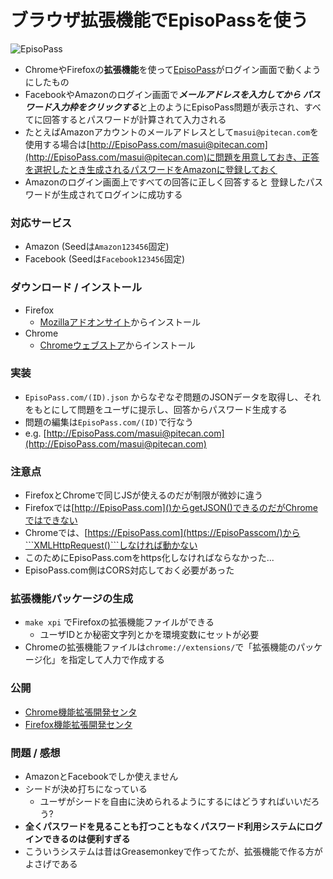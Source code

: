 # ブラウザ拡張機能でEpisoPassを使う

![EpisoPass](https://gyazo.com/02708212f9a3b9cf75b7f53c560abde2.png)

* ChromeやFirefoxの**拡張機能**を使って[EpisoPass](http://EpisoPass.com/)がログイン画面で動くようにしたもの
* FacebookやAmazonのログイン画面で***メールアドレスを入力してから
パスワード入力枠をクリックする***と上のようにEpisoPass問題が表示され、すべてに回答するとパスワードが計算されて入力される
* たとえばAmazonアカウントのメールアドレスとして```masui@pitecan.com```を使用する場合は[http://EpisoPass.com/masui@pitecan.com](http://EpisoPass.com/masui@pitecan.com)に問題を用意しておき、正答を選択したとき生成されるパスワードをAmazonに登録しておく
* Amazonのログイン画面上ですべての回答に正しく回答すると
登録したパスワードが生成されてログインに成功する

### 対応サービス

* Amazon (Seedは```Amazon123456```固定)
* Facebook (Seedは```Facebook123456```固定)

### ダウンロード / インストール

* Firefox
  * [Mozillaアドオンサイト](https://addons.mozilla.org/ja/firefox/addon/episopass/)からインストール
* Chrome
  * [Chromeウェブストア](https://chrome.google.com/webstore/detail/episopassextension/gempcojpejfhobcccooiifdoddlmokgj)からインストール

### 実装

* ```EpisoPass.com/(ID).json``` からなぞなぞ問題のJSONデータを取得し、それをもとにして問題をユーザに提示し、回答からパスワード生成する
* 問題の編集は```EpisoPass.com/(ID)```で行なう
* e.g. [http://EpisoPass.com/masui@pitecan.com](http://EpisoPass.com/masui@pitecan.com)

### 注意点

* FirefoxとChromeで同じJSが使えるのだが制限が微妙に違う
* Firefoxでは[http://EpisoPass.com]()からgetJSON()できるのだがChromeではできない
* Chromeでは、[https://EpisoPass.com](https://EpisoPasscom/)から```XMLHttpRequest()```しなければ動かない
* このためにEpisoPass.comをhttps化しなければならなかった...
* EpisoPass.com側はCORS対応しておく必要があった

### 拡張機能パッケージの生成

* ```make xpi``` でFirefoxの拡張機能ファイルができる
  * ユーザIDとか秘密文字列とかを環境変数にセットが必要
* Chromeの拡張機能ファイルは```chrome://extensions/```で「拡張機能のパッケージ化」を指定して人力で作成する

### 公開

* [Chrome機能拡張開発センタ](https://chrome.google.com/webstore/developer/edit/gempcojpejfhobcccooiifdoddlmokgj)
* [Firefox機能拡張開発センタ](https://addons.mozilla.org/ja/developers/addon/episopassextension/)

### 問題 / 感想

* AmazonとFacebookでしか使えません
* シードが決め打ちになっている
  * ユーザがシードを自由に決められるようにするにはどうすればいいだろう?
* **全くパスワードを見ることも打つこともなくパスワード利用システムにログインできるのは便利すぎる**
* こういうシステムは昔はGreasemonkeyで作ってたが、拡張機能で作る方がよさげである




